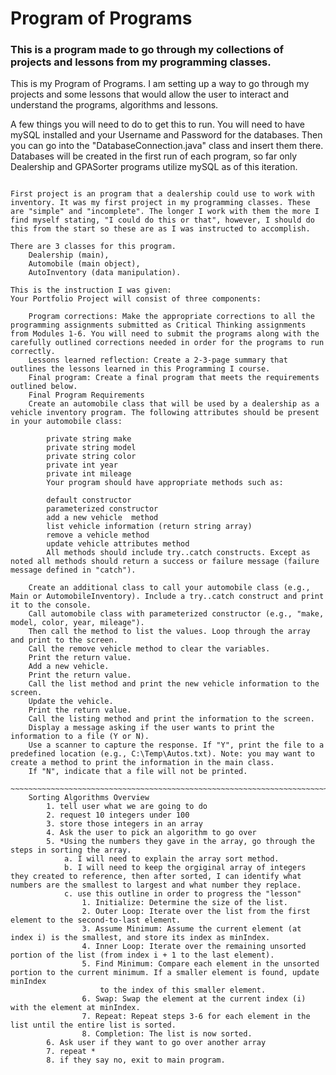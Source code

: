 
# Program of Programs
### This is a program made to go through my collections of projects and lessons from my programming classes. 

This is my Program of Programs. I am setting up a way to go through my projects and some lessons that would allow the user to interact and understand the programs, algorithms and lessons. 

A few things you will need to do to get this to run. You will need to have mySQL installed and your Username and Password for the databases. Then you can go into the "DatabaseConnection.java" class and insert them there. Databases will be created in the first run of each program, so far only Dealership and GPASorter programs utilize mySQL as of this iteration. 

~~~~~~~~~~~~~~~~~~~~~~~~~~~~~~~~~~~~~~~~~~~~~~~~~~~~~~~~~~~~~~~~~~~~~~~~~~~~~~~~~~~~~~~~~~~

First project is an program that a dealership could use to work with inventory. It was my first project in my programming classes. These are "simple" and "incomplete". The longer I work with them the more I find myself stating, "I could do this or that", however, I should do this from the start so these are as I was instructed to accomplish. 

There are 3 classes for this program. 
    Dealership (main), 
    Automobile (main object), 
    AutoInventory (data manipulation).

This is the instruction I was given:
Your Portfolio Project will consist of three components:

    Program corrections: Make the appropriate corrections to all the programming assignments submitted as Critical Thinking assignments from Modules 1-6. You will need to submit the programs along with the carefully outlined corrections needed in order for the programs to run correctly.
    Lessons learned reflection: Create a 2-3-page summary that outlines the lessons learned in this Programming I course.
    Final program: Create a final program that meets the requirements outlined below.
    Final Program Requirements
    Create an automobile class that will be used by a dealership as a vehicle inventory program. The following attributes should be present in your automobile class:

        private string make
        private string model
        private string color
        private int year
        private int mileage
        Your program should have appropriate methods such as:

        default constructor
        parameterized constructor
        add a new vehicle  method
        list vehicle information (return string array)
        remove a vehicle method
        update vehicle attributes method
        All methods should include try..catch constructs. Except as noted all methods should return a success or failure message (failure message defined in "catch").

    Create an additional class to call your automobile class (e.g., Main or AutomobileInventory). Include a try..catch construct and print it to the console.
    Call automobile class with parameterized constructor (e.g., "make, model, color, year, mileage").
    Then call the method to list the values. Loop through the array and print to the screen.
    Call the remove vehicle method to clear the variables.
    Print the return value.
    Add a new vehicle.
    Print the return value.
    Call the list method and print the new vehicle information to the screen.
    Update the vehicle.
    Print the return value.
    Call the listing method and print the information to the screen.
    Display a message asking if the user wants to print the information to a file (Y or N).
    Use a scanner to capture the response. If "Y", print the file to a predefined location (e.g., C:\Temp\Autos.txt). Note: you may want to create a method to print the information in the main class.
    If "N", indicate that a file will not be printed.
     
~~~~~~~~~~~~~~~~~~~~~~~~~~~~~~~~~~~~~~~~~~~~~~~~~~~~~~~~~~~~~~~~~~~~~~~~~~~~~~~~~~~~~~~~~~
    Sorting Algorithms Overview
        1. tell user what we are going to do
        2. request 10 integers under 100
        3. store those integers in an array
        4. Ask the user to pick an algorithm to go over
        5. *Using the numbers they gave in the array, go through the steps in sorting the array.
            a. I will need to explain the array sort method. 
            b. I will need to keep the orgiginal array of integers they created to reference, then after sorted, I can identify what numbers are the smallest to largest and what number they replace.
            c. use this outline in order to progress the "lesson"
                1. Initialize: Determine the size of the list.
                2. Outer Loop: Iterate over the list from the first element to the second-to-last element.
                3. Assume Minimum: Assume the current element (at index i) is the smallest, and store its index as minIndex.
                4. Inner Loop: Iterate over the remaining unsorted portion of the list (from index i + 1 to the last element).
                5. Find Minimum: Compare each element in the unsorted portion to the current minimum. If a smaller element is found, update minIndex 
                    to the index of this smaller element.
                6. Swap: Swap the element at the current index (i) with the element at minIndex.
                7. Repeat: Repeat steps 3-6 for each element in the list until the entire list is sorted.
                8. Completion: The list is now sorted.
        6. Ask user if they want to go over another array
        7. repeat *
        8. if they say no, exit to main program. 

